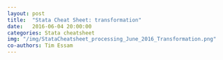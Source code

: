 ```yaml
---
layout: post
title:  "Stata Cheat Sheet: transformation"
date:   2016-06-04 20:00:00
categories: Stata cheatsheet
img: "/img/StataCheatsheet_processing_June_2016_Transformation.png"
co-authors: Tim Essam
---
```

